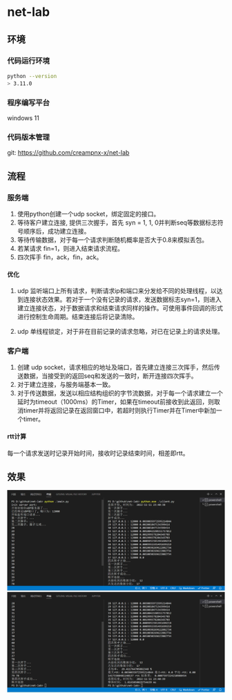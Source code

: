# net-lab

## 环境

### 代码运行环境

```bash
python --version
> 3.11.0
```

### 程序编写平台

windows 11

### 代码版本管理

git: <https://github.com/creampnx-x/net-lab>

## 流程

### 服务端

1. 使用python创建一个udp socket，绑定固定的接口。
2. 等待客户建立连接, 提供三次握手，首先 syn = 1, 1, 0并判断seq等数据标志符号顺序后，成功建立连接。
3. 等待传输数据，对于每一个请求判断随机概率是否大于0.8来模拟丢包。
4. 若某请求 fin=1，则进入结束请求流程。
5. 四次挥手 fin，ack，fin，ack。

#### 优化

1. udp 监听端口上所有请求，判断请求ip和端口来分发给不同的处理线程，以达到连接状态效果。若对于一个没有记录的请求，发送数据标志syn=1，则进入建立连接状态，对于数据请求和结束请求同样的操作。可使用事件回调的形式进行控制生命周期。结束连接后将记录清除。

2. udp 单线程锁定，对于非在目前记录的请求忽略，对已在记录上的请求处理。

### 客户端

1. 创建 udp socket，请求相应的地址及端口，首先建立连接三次挥手，然后传送数据，当接受到的返回seq和发送的一致时，断开连接四次挥手。
2. 对于建立连接，与服务端基本一致。
3. 对于传送数据，发送以相应结构组织的字节流数据，对于每一个请求建立一个延时为timeout（1000ms）的Timer，如果在timeout前接收到此返回，则取消timer并将返回记录在返回窗口中，若超时则执行Timer并在Timer中新加一个timer。

#### rtt计算

每一个请求发送时记录开始时间，接收时记录结束时间，相差即rtt。

## 效果

![1](./assets/img1.png)
![2](./assets/img2.png)
